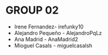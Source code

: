 <h1>GROUP 02</h1>

<ul>
 <li>Irene Fernandez- irefunky10</li>
 <li>Alejandro Pequeño - AlejandroPqLz</li>
 <li>Ana Madrid - AnaMadrid2</li>
 <li>Mioguel Casals - miguelcasalsh</li>
<ul>

